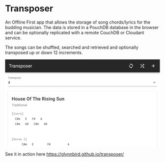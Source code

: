# Transposer

An Offline First app that allows the storage of song chords/lyrics for the budding musician. The data is stored in a PouchDB database in the browser and can be optionally replicated with a remote CouchDB or Cloudant service.

The songs can be shuffled, searched and retrieved and optionally transposed up or down 12 increments.

![screenshot](screenshot.png)

See it in action here https://glynnbird.github.io/transposer/